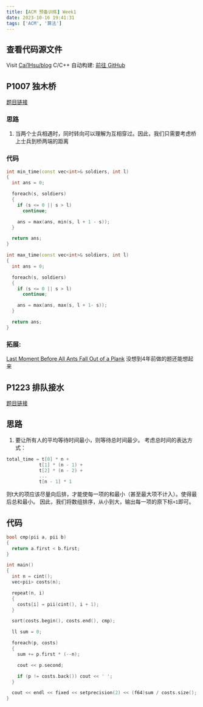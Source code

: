 ```yaml
---
title: [ACM 预备训练] Week1 
date: 2023-10-16 19:41:31
tags: ['ACM', '算法']
---
```


## 查看代码源文件
Visit [Cai1Hsu/blog](https://github.com/Cai1Hsu/blog/tree/master/acm/acm-2)
C/C++ 自动构建: [前往 GitHub](https://github.com/Cai1Hsu/blog/actions/workflows/build.yml)

## P1007 独木桥
[题目链接](https://www.luogu.com.cn/problem/P1007)

### 思路
1. 当两个士兵相遇时，同时转向可以理解为互相穿过。因此，我们只需要考虑桥上士兵到桥两端的距离

### 代码
```cpp
int min_time(const vec<int>& soldiers, int l)
{
  int ans = 0;

  foreach(s, soldiers)
  {
    if (s <= 0 || s > l)
      continue;

    ans = max(ans, min(s, l + 1 - s));
  }

  return ans;
}

int max_time(const vec<int>& soldiers, int l)
{
  int ans = 0;

  foreach(s, soldiers)
  {
    if (s <= 0 || s > l)
      continue;

    ans = max(ans, max(s, l + 1- s));
  }

  return ans;
}
```

### 拓展:
[Last Moment Before All Ants Fall Out of a Plank](https://leetcode.com/problems/last-moment-before-all-ants-fall-out-of-a-plank/)
没想到4年前做的题还能想起来

## P1223 排队接水
[题目链接](https://www.luogu.com.cn/problem/P1223)

## 思路
1. 要让所有人的平均等待时间最小，则等待总时间最少。
考虑总时间的表达方式：
```cpp
total_time = t[0] * n +
            t[1] * (n - 1) +
            t[2] * (n - 2) +
            ...
            t[n - 1] * 1
```
则t大的项应该尽量向后排，才能使每一项的和最小（甚至最大项不计入）。使得最后总和最小。
因此，我们将数组排序，从小到大，输出每一项的原下标`+1`即可。

## 代码
```cpp
bool cmp(pii a, pii b)
{
  return a.first < b.first;
}

int main()
{
  int n = cint();
  vec<pii> costs(n);

  repeat(n, i)
  {
    costs[i] = pii(cint(), i + 1);
  }

  sort(costs.begin(), costs.end(), cmp);

  ll sum = 0;

  foreach(p, costs)
  {
    sum += p.first * (--n);

    cout << p.second;

    if (p != costs.back()) cout << ' ';
  }

  cout << endl << fixed << setprecision(2) << (f64)sum / costs.size();
}
```

